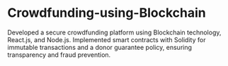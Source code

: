 # Crowdfunding-using-Blockchain
Developed a secure crowdfunding platform using Blockchain technology, React.js, and Node.js. Implemented smart contracts with Solidity for immutable transactions and a donor guarantee policy, ensuring transparency and fraud prevention.
